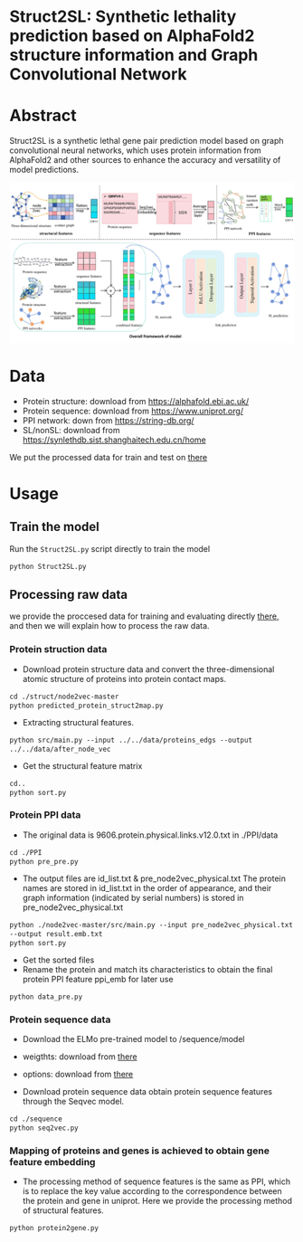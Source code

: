 # Struct2SL: Synthetic lethality prediction based on AlphaFold2 structure information and Graph Convolutional Network
# Abstract
Struct2SL is a synthetic lethal gene pair prediction model based on graph convolutional neural networks, which uses protein information from AlphaFold2 and other sources to enhance the accuracy and versatility of model predictions.


![image](https://github.com/hyr-hit/Struct2SL/blob/main/image/frame.jpg)

# Data
- Protein structure: download from https://alphafold.ebi.ac.uk/
- Protein sequence: download from https://www.uniprot.org/
- PPI network: down from https://string-db.org/
- SL/nonSL: download from https://synlethdb.sist.shanghaitech.edu.cn/home
  
We put the processed data for train and test on [there](https://github.com/hyr-hit/Struct2SL/tree/main/final_data)


# Usage
## Train the model
Run the ``Struct2SL.py`` script directly to train the model
 ```python
 python Struct2SL.py
 ``` 

## Processing raw data
we provide the proccesed data for training and evaluating directly [there](https://pan.baidu.com/s/1qVr5RuUbg2cDByJMnEVVrw?pwd=uf3s), and then we will explain how to process the raw data.
### Protein struction data
- Download protein structure data and convert the three-dimensional atomic structure of proteins into protein contact maps.
```
cd ./struct/node2vec-master
python predicted_protein_struct2map.py
```
- Extracting structural features.
```
python src/main.py --input ../../data/proteins_edgs --output ../../data/after_node_vec
```
- Get the structural feature matrix
```
cd..
python sort.py
```

### Protein PPI data
- The original data is 9606.protein.physical.links.v12.0.txt in ./PPI/data
```
cd ./PPI
python pre_pre.py
```
- The output files are id_list.txt & pre_node2vec_physical.txt
The protein names are stored in id_list.txt in the order of appearance, and their graph information (indicated by serial numbers) is stored in pre_node2vec_physical.txt
```
python ./node2vec-master/src/main.py --input pre_node2vec_physical.txt --output result.emb.txt
python sort.py
```
- Get the sorted files
- Rename the protein and match its characteristics to obtain the final protein PPI feature ppi_emb for later use
```
python data_pre.py
```

### Protein sequence data
- Download the ELMo pre-trained model to /sequence/model
- weigthts: download from [there](https://s3-us-west-2.amazonaws.com/allennlp/models/elmo/2x4096_512_2048cnn_2xhighway/elmo_2x4096_512_2048cnn_2xhighway_weights.hdf5)
- options: download from [there](https://s3-us-west-2.amazonaws.com/allennlp/models/elmo/2x4096_512_2048cnn_2xhighway/elmo_2x4096_512_2048cnn_2xhighway_options.json)

- Download protein sequence data obtain protein sequence features through the Seqvec model.
```
cd ./sequence
python seq2vec.py
```

### Mapping of proteins and genes is achieved to obtain gene feature embedding
- The processing method of sequence features is the same as PPI, which is to replace the key value according to the correspondence between the protein and gene in uniprot. Here we provide the processing method of structural features.
```
python protein2gene.py
```
